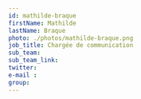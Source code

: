 ```yaml
---
id: mathilde-braque
firstName: Mathilde
lastName: Braque
photo: ./photos/mathilde-braque.png
job_title: Chargée de communication
sub_team:
sub_team_link:
twitter:
e-mail :
group: 
---
```

